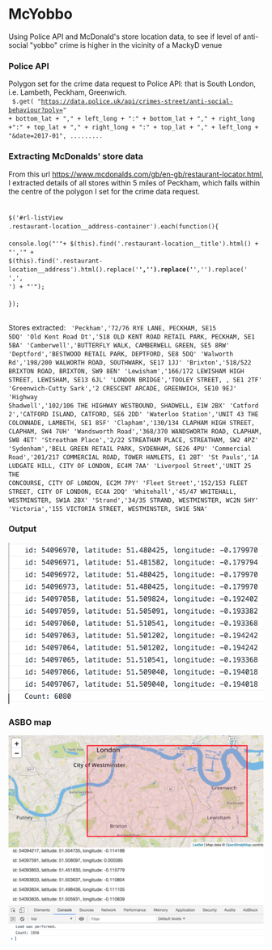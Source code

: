 # McYobbo
Using Police API and McDonald's store location data, to see if level of anti-social "yobbo" crime is higher in the vicinity of a MackyD venue

### Police API
Polygon set for the crime data request to Police API: that is South London, i.e. Lambeth, Peckham, Greenwich.   
<code>
$.get( "https://data.police.uk/api/crimes-street/anti-social-behaviour?poly=" + bottom_lat + "," + left_long + ":" + bottom_lat + "," + right_long +":" + top_lat + "," + right_long + ":" + top_lat + "," + left_long + "&date=2017-01", .........
</code>

### Extracting McDonalds' store data
From this url https://www.mcdonalds.com/gb/en-gb/restaurant-locator.html, I extracted details of all stores within 5 miles of Peckham, which falls within the centre of the polygon I set for the crime data request.  
<code>  
$('#rl-listView .restaurant-location__address-container').each(function(){  
    console.log("'"+ $(this).find('.restaurant-location__title').html() + "','" + $(this).find('.restaurant-location__address').html().replace('<b>','').replace('</b>','').replace('<br>',', ') + "'");  
});  
</code>  

Stores extracted:
<code>
'Peckham','72/76 RYE LANE, PECKHAM, SE15 5DQ'
'Old Kent Road Dt','518 OLD KENT ROAD RETAIL PARK, PECKHAM, SE1 5BA'
'Camberwell','BUTTERFLY WALK, CAMBERWELL GREEN, SE5 8RW'
'Deptford','BESTWOOD RETAIL PARK, DEPTFORD, SE8 5DQ'
'Walworth Rd','198/200 WALWORTH ROAD, SOUTHWARK, SE17 1JJ'
'Brixton','518/522 BRIXTON ROAD, BRIXTON, SW9 8EN'
'Lewisham','166/172 LEWISHAM HIGH STREET, LEWISHAM, SE13 6JL'
'LONDON BRIDGE','TOOLEY STREET, , SE1 2TF'
'Greenwich-Cutty Sark','2 CRESCENT ARCADE, GREENWICH, SE10 9EJ'
'Highway Shadwell','102/106 THE HIGHWAY WESTBOUND, SHADWELL, E1W 2BX'
'Catford 2','CATFORD ISLAND, CATFORD, SE6 2DD'
'Waterloo Station','UNIT 43 THE COLONNADE, LAMBETH, SE1 8SF'
'Clapham','130/134 CLAPHAM HIGH STREET, CLAPHAM, SW4 7UH'
'Wandsworth Road','368/370 WANDSWORTH ROAD, CLAPHAM, SW8 4ET'
'Streatham Place','2/22 STREATHAM PLACE, STREATHAM, SW2 4PZ'
'Sydenham','BELL GREEN RETAIL PARK, SYDENHAM, SE26 4PU'
'Commercial Road','201/217 COMMERCIAL ROAD, TOWER HAMLETS, E1 2BT'
'St Pauls','1A LUDGATE HILL, CITY OF LONDON, EC4M 7AA'
'Liverpool Street','UNIT 25 THE CONCOURSE, CITY OF LONDON, EC2M 7PY'
'Fleet Street','152/153 FLEET STREET, CITY OF LONDON, EC4A 2DQ'
'Whitehall','45/47 WHITEHALL, WESTMINSTER, SW1A 2BX'
'Strand','34/35 STRAND, WESTMINSTER, WC2N 5HY'
'Victoria','155 VICTORIA STREET, WESTMINSTER, SW1E 5NA'
</code>

### Output  
![preview](./assets/img/output.png)  

### ASBO map   
![preview](./assets/img/mapasbo.png)   
